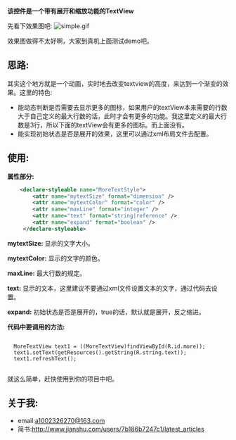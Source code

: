 **该控件是一个带有展开和缩放功能的TextView**

先看下效果图吧:
![simple.gif](https://github.com/1002326270xc/MoreTextView/blob/master/photo/demo.gif)

效果图做得不太好啊，大家到真机上面测试demo吧。

## 思路:
其实这个地方就是一个动画，实时地去改变textview的高度，来达到一个渐变的效果。这里的特色:
- 能动态判断是否需要去显示更多的图标，如果用户的textView本来需要的行数大于自己定义的最大行数的话，此时才会有更多的功能。我这里定义的最大行数是3行，所以下面的textView会有更多的图标。而上面没有。
- 能实现初始状态是否是展开的效果，这里可以通过xml布局文件去配置。

## 使用:   

**属性部分:**
```xml
    <declare-styleable name="MoreTextStyle">     
        <attr name="mytextSize" format="dimension" />     
        <attr name="mytextColor" format="color" />    
        <attr name="maxLine" format="integer" />     
        <attr name="text" format="string|reference" />    
        <attr name="expand" format="boolean" />
     </declare-styleable>
 ```
     
**mytextSize:** 显示的文字大小。

**mytextColor:** 显示的文字的颜色。

**maxLine:** 最大行数的规定。

**text:** 显示的文本，这里建议不要通过xml文件设置文本的文字，通过代码去设置。

**expand:** 初始状态是否是展开的，true的话，默认就是展开，反之缩进。

**代码中要调用的方法:**
  <pre><code>
  MoreTextView text1 = ((MoreTextView)findViewById(R.id.more));
  text1.setText(getResources().getString(R.string.text));
  text1.refreshText();
  </code></pre>

就这么简单，赶快使用到你的项目中吧。

## 关于我:
- email:a1002326270@163.com
- 简书:http://www.jianshu.com/users/7b186b7247c1/latest_articles
